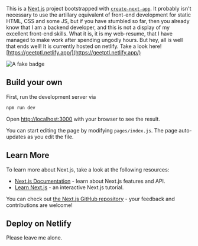 This is a [Next.js](https://nextjs.org/) project bootstrapped with [`create-next-app`](https://github.com/vercel/next.js/tree/canary/packages/create-next-app). It probably isn't necessary to use the artillary equivalent of front-end development for static HTML, CSS and some JS, but if you have stumbled so far, then you already know that I am a backend developer, and this is not a display of my excellent front-end skills. What it is, it is my web-resume, that I have managed to make work after spending ungodly hours. But hey, all is well that ends well! It is currently hosted on netlify. Take a look here! [https://geetptl.netlify.app/](https://geetptl.netlify.app/)

![A fake badge](https://img.shields.io/badge/build-passing-green)

## Build your own

First, run the development server via

```bash
npm run dev
```

Open [http://localhost:3000](http://localhost:3000) with your browser to see the result.

You can start editing the page by modifying `pages/index.js`. The page auto-updates as you edit the file.

## Learn More

To learn more about Next.js, take a look at the following resources:

- [Next.js Documentation](https://nextjs.org/docs) - learn about Next.js features and API.
- [Learn Next.js](https://nextjs.org/learn) - an interactive Next.js tutorial.

You can check out [the Next.js GitHub repository](https://github.com/vercel/next.js/) - your feedback and contributions are welcome!

## Deploy on Netlify

Please leave me alone.